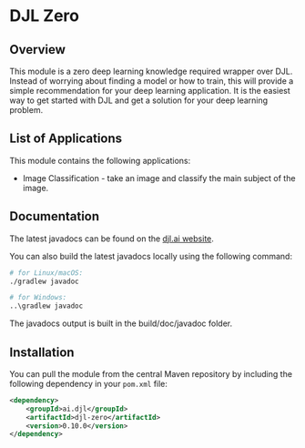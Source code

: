 # DJL Zero

## Overview

This module is a zero deep learning knowledge required wrapper over DJL. Instead of worrying about finding a model or how to train, this will provide a simple recommendation for your deep learning application. It is the easiest way to get started with DJL and get a solution for your deep learning problem.

## List of Applications

This module contains the following applications:

- Image Classification - take an image and classify the main subject of the image.


## Documentation

The latest javadocs can be found on the [djl.ai website](https://javadoc.io/doc/ai.djl/zero/latest/index.html).

You can also build the latest javadocs locally using the following command:

```sh
# for Linux/macOS:
./gradlew javadoc

# for Windows:
..\gradlew javadoc
```
The javadocs output is built in the build/doc/javadoc folder.


## Installation
You can pull the module from the central Maven repository by including the following dependency in your `pom.xml` file:

```xml
<dependency>
    <groupId>ai.djl</groupId>
    <artifactId>djl-zero</artifactId>
    <version>0.10.0</version>
</dependency>
```

